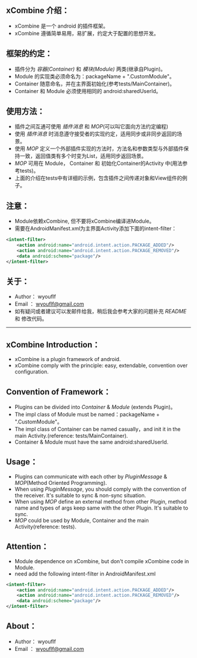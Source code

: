 ## xCombine 介绍：
* xCombine 是一个 android 的插件框架。
* xCombine 遵循简单易用，易扩展，约定大于配置的思想开发。


## 框架的约定：
* 插件分为 *容器(Container)* 和 *模块(Module)* 两类(继承自Plugin)。
* Module 的实现类必须命名为：packageName + ".CustomModule"。
* Container 随意命名，并在主界面初始化(参考tests/MainContainer)。
* Container 和 Module 必须使用相同的 android:sharedUserId。


## 使用方法：
* 插件之间互通可使用 *插件消息* 和 *MOP*(可以叫它面向方法约定编程)
* 使用 *插件消息* 时消息遵守接受者的实现约定，适用同步或非同步返回的场景。
* 使用 *MOP* 定义一个外部插件实现的方法时，方法名和参数类型与外部插件保持一致，返回值类有多个时变为List，适用同步返回场景。
* *MOP* 可用在 Module， Container 和 初始化Container的Activity 中(用法参考tests)。
* 上面的介绍在tests中有详细的示例，包含插件之间传递对象和View组件的例子。


## 注意：
* Module依赖xCombine, 但不要将xCombine编译进Module。
* 需要在AndroidManifest.xml为主界面Activity添加下面的intent-filter：

```xml
<intent-filter>
    <action android:name="android.intent.action.PACKAGE_ADDED"/>
    <action android:name="android.intent.action.PACKAGE_REMOVED"/>
    <data android:scheme="package"/>
</intent-filter>
```


## 关于：
* Author： wyouflf
* Email ： <wyouflf@gmail.com>
* 如有疑问或者建议可以发邮件给我，稍后我会参考大家的问题补充 *README* 和 修改代码。


----------------------------------------------------------------------------


## xCombine Introduction：
* xCombine is a plugin framework of android.
* xCombine comply with the principle: easy, extendable, convention over configuration.


## Convention of Framework：
* Plugins can be divided into *Container* & *Module* (extends Plugin)。
* The impl class of Module must be named：packageName + ".CustomModule"。
* The impl class of Container can be named casually，and init it in the main Activity.(reference: tests/MainContainer).
* Container & Module must have the same android:sharedUserId.


## Usage：
* Plugins can communicate with each other by *PluginMessage* & *MOP*(Method Oriented Programming).
* When using *PluginMessage*, you should comply with the convention of the receiver. It's suitable to sync & non-sync situation.
* When using *MOP* define an external method from other Plugin, method name and types of args keep same with the other Plugin. It's suitable to sync.
* *MOP* could be used by Module, Container and the main Activity(reference: tests).


## Attention：
* Module dependence on xCombine, but don't compile xCombine code in Module.
* need add the following intent-filter in AndroidManifest.xml

```xml
<intent-filter>
    <action android:name="android.intent.action.PACKAGE_ADDED"/>
    <action android:name="android.intent.action.PACKAGE_REMOVED"/>
    <data android:scheme="package"/>
</intent-filter>
```


## About：
* Author： wyouflf
* Email ： <wyouflf@gmail.com>